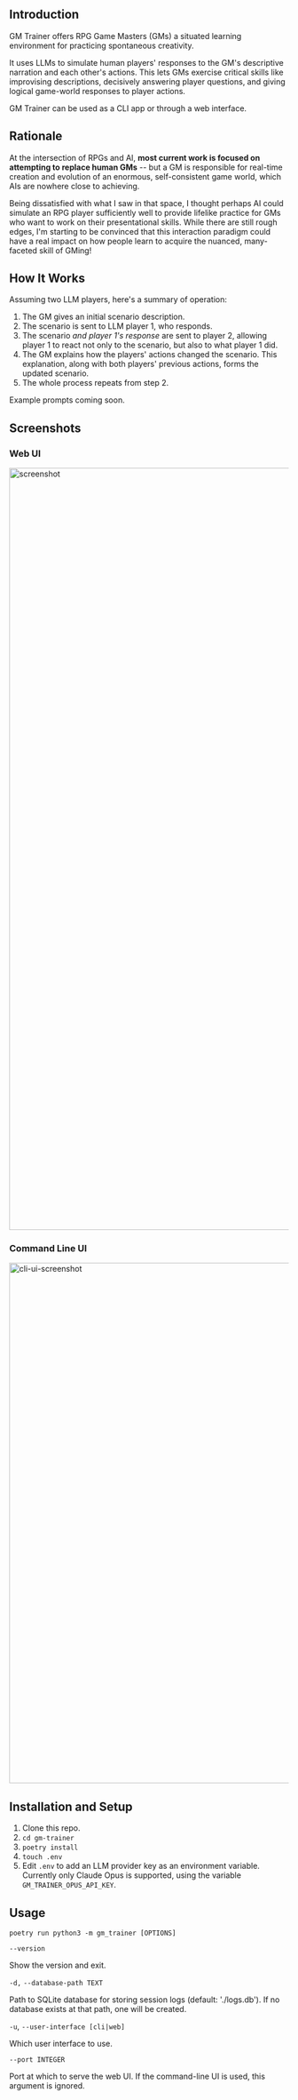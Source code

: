 ## Introduction

GM Trainer offers RPG Game Masters (GMs) a situated learning environment for practicing spontaneous creativity.

It uses LLMs to simulate human players' responses to the GM's descriptive narration and each other's actions. This lets GMs exercise critical skills like improvising descriptions, decisively answering player questions, and giving logical game-world responses to player actions.

GM Trainer can be used as a CLI app or through a web interface.

## Rationale

At the intersection of RPGs and AI, **most current work is focused on attempting to replace human GMs** -- but a GM is responsible for real-time creation and evolution of an enormous, self-consistent game world, which AIs are nowhere close to achieving.

Being dissatisfied with what I saw in that space, I thought perhaps AI could simulate an RPG player sufficiently well to provide lifelike practice for GMs who want to work on their presentational skills. While there are still rough edges, I'm starting to be convinced that this interaction paradigm could have a real impact on how people learn to acquire the nuanced, many-faceted skill of GMing!

## How It Works

Assuming two LLM players, here's a summary of operation:

1. The GM gives an initial scenario description.
1. The scenario is sent to LLM player 1, who responds.
1. The scenario *and player 1's response* are sent to player 2, allowing player 1 to react not only to the scenario, but also to what player 1 did.
1. The GM explains how the players' actions changed the scenario. This explanation, along with both players' previous actions, forms the updated scenario.
1. The whole process repeats from step 2.

Example prompts coming soon.

## Screenshots

### Web UI

<img width="1372" alt="screenshot" src="https://github.com/maxwelljoslyn/gm-trainer/assets/11641081/0c5030af-c97a-47d2-bc20-c794d1d1f88f">

### Command Line UI

<img width="937" alt="cli-ui-screenshot" src="https://github.com/maxwelljoslyn/gm-trainer/assets/11641081/52a95a50-e66a-425f-967a-e82ff37bb08f">

## Installation and Setup

1. Clone this repo.
1. `cd gm-trainer`
1. `poetry install`
1. `touch .env`
1. Edit `.env` to add an LLM provider key as an environment variable. Currently only Claude Opus is supported, using the variable `GM_TRAINER_OPUS_API_KEY`.

## Usage

`poetry run python3 -m gm_trainer [OPTIONS]`

`--version`

Show the version and exit.

`-d,` `--database-path TEXT`

Path to SQLite database for storing session logs (default: './logs.db'). If no database exists at that path, one will be created.

`-u`, `--user-interface [cli|web]`

Which user interface to use.

`--port INTEGER`

Port at which to serve the web UI. If the command-line UI is used, this argument is ignored.
